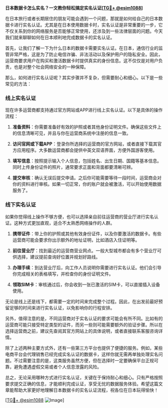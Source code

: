 **日本数据卡怎么实名？一文教你轻松搞定实名认证[[TG💪+ @esim1088](https://t.me/s/esim1088)]**

在日本旅行或者长期居住的朋友可能会遇到一个问题，那就是如何给自己的日本数据卡进行实名认证。尤其是在日本使用数据卡时，实名认证是非常重要的一步，它不仅关系到你的网络服务是否能够正常使用，还涉及到一些法律层面的问题。今天我们就来聊聊如何在日本顺利地完成数据卡的实名认证。

首先，让我们了解一下为什么日本的数据卡需要实名认证。在日本，通信行业的监管非常严格，这是为了防止电信诈骗、非法活动以及保护用户的隐私安全。因此，运营商要求用户在购买和激活数据卡时提供真实的身份信息。这不仅仅是对用户负责，也是对整个社会网络安全的一种保障。

那么，如何进行实名认证呢？其实步骤并不复杂，但需要耐心和细心。以下是一些常见的方法：

### 线上实名认证

现在许多运营商都支持通过官方网站或APP进行线上实名认证。以下是具体的操作流程：

1. **准备资料**：你需要准备好有效的护照或者其他身份证明文件。确保这些文件上的信息清晰可见，并且与你在运营商系统中注册的信息一致。
   
2. **访问官网或下载APP**：登录你所选择的运营商的官方网站，或者直接下载其官方应用程序。大多数运营商都会提供中英文双语界面，方便外国游客使用。

3. **填写信息**：按照提示输入个人信息，包括姓名、出生日期、国籍等基本信息。同时上传身份证件的照片，通常要求正面和背面都要清晰可辨。

4. **提交审核**：确认无误后提交申请。之后你可能需要等待一段时间，运营商会对你的资料进行审核。如果一切正常，你的账户就会被激活，可以开始使用数据服务了。

### 线下实名认证

如果你觉得线上操作不够方便，也可以选择亲自前往运营商的营业厅进行实名认证。这种方式更加直观，适合不太熟悉网络操作的人群。

1. **携带证件**：带上你的护照或其他有效身份证件，以及你要激活的数据卡。有些运营商可能会要求你出示额外的地址证明，比如酒店入住证明等。

2. **前往营业厅**：找到最近的运营商营业网点。一般大型城市都会有多个营业厅可供选择，建议提前查询好位置并规划好路线。

3. **办理手续**：到达营业厅后，向工作人员说明你需要进行实名认证。他们会引导你完成相关的表格填写，并检查你的身份证明文件。

4. **领取SIM卡**：审核通过后，你会收到一张已激活的SIM卡，可以直接插入设备使用。

无论是线上还是线下，都需要一定的时间来完成整个过程。因此，在出发前最好预留足够的时间来进行实名认证，以免影响你的行程安排。

另外，值得注意的是，不同运营商对于实名认证的要求可能会有所不同。比如有的运营商可能只接受特定类型的证件，而另一些则可能需要额外的验证步骤。所以在选择运营商之前，建议先查阅其官方网站上的具体说明，或者直接联系客服咨询详情。

除了上述两种主要方式外，还有一些第三方平台也提供了便捷的服务。例如，某些电商平台会代理销售已经完成实名认证的数据卡，这样你就无需再单独处理实名问题。不过需要注意的是，这类服务虽然方便，但在选择时一定要确保平台正规可靠，避免遭遇虚假交易或者个人信息泄露的风险。

总之，无论采用哪种方式进行实名认证，关键在于保持耐心和细心。只有严格按照要求提交正确的信息，才能顺利完成认证，享受无忧的数据服务体验。希望这篇文章能帮助大家更好地理解日本数据卡的实名认证流程，祝各位在日本玩得愉快！

[[TG💪+ @esim1088](https://t.me/s/esim1088) ![Image](https://i.postimg.cc/4NQfJmqS/Snipaste-2025-05-13-00-14-12.png)]